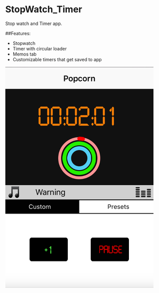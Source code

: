 # StopWatch_Timer

Stop watch and Timer app. 

##Features:
- Stopwatch
- Timer with circular loader
- Memos tab
- Customizable timers that get saved to app

![alt tag](https://github.com/vhart/StopWatch_Timer/blob/master/Stopwatch_Timer/screenShot.png)<br>
